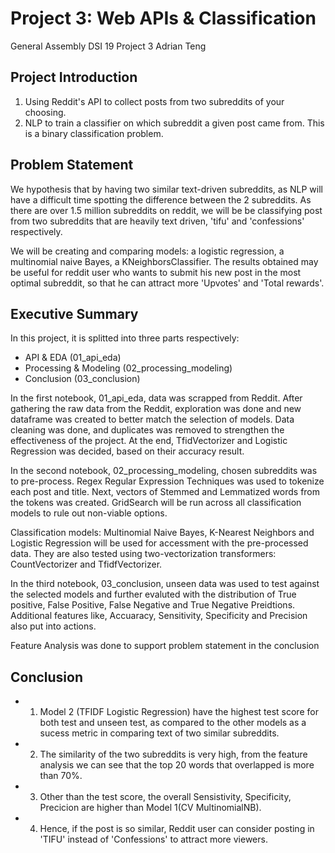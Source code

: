 # Project 3: Web APIs & Classification

General Assembly DSI 19 Project 3 Adrian Teng 

## Project Introduction

1. Using Reddit's API to collect posts from two subreddits of your choosing.
2. NLP to train a classifier on which subreddit a given post came from. This is a binary classification problem.

## Problem Statement

We  hypothesis that by having two similar text-driven subreddits, as NLP will have a difficult time spotting the difference between the 2 subreddits. As there are over 1.5 million subreddits on reddit, we will be be classifying post from two subreddits that are heavily text driven, 'tifu' and 'confessions' respectively. 

We will be creating and comparing models: a logistic regression, a multinomial naive Bayes, a KNeighborsClassifier. The results obtained may be useful for reddit user who wants to submit his new post in the most optimal subreddit, so that he can attract more 'Upvotes' and 'Total rewards'.



## Executive Summary

In this project, it is splitted into three parts respectively:
- API & EDA (01_api_eda)
- Processing & Modeling (02_processing_modeling)
- Conclusion (03_conclusion)

In the first notebook, 01_api_eda, data was scrapped from Reddit. After gathering the raw data from the Reddit, exploration was done and new dataframe was created to better match the selection of models. Data cleaning was done, and duplicates was removed to strengthen the effectiveness of the project. At the end, TfidVectorizer and Logistic Regression was decided, based on their accuracy result.

In the second notebook, 02_processing_modeling, chosen subreddits was to pre-process. Regex Regular Expression Techniques was used to tokenize each post and title. Next, vectors of Stemmed and Lemmatized words from the tokens was created. GridSearch will be run across all classification models to rule out non-viable options. 

Classification models: Multinomial Naive Bayes, K-Nearest Neighbors and Logistic Regression will be used for accessment with the pre-processed data. They are also tested using two-vectorization transformers: CountVectorizer and TfidfVectorizer.

In the third notebook, 03_conclusion, unseen data was used to test against the selected models and further evaluted with the distribution of True positive, False Positive, False Negative and True Negative Preidtions. Additional features like, Accuaracy, Sensitivity, Specificity and Precision also put into actions.

Feature Analysis was done to support problem statement in the conclusion


## Conclusion 

- 1. Model 2 (TFIDF Logistic Regression) have the highest test score for both test and unseen test, as compared to the other models as a sucess metric in comparing text of two similar subreddits.

- 2. The similarity of the two subreddits is very high, from the feature analysis we can see that the top 20 words that overlapped is more than 70%.

- 3. Other than the test score, the overall Sensistivity, Specificity, Precicion are higher than Model 1(CV MultinomialNB).

- 4. Hence, if the post is so similar, Reddit user can consider posting in 'TIFU' instead of 'Confessions' to attract more viewers.
